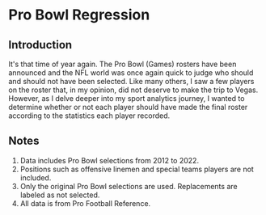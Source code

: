 # Pro Bowl Regression

## Introduction

It's that time of year again. The Pro Bowl (Games) rosters have been announced and the NFL world was once again quick to judge who should and should not have been selected. Like many others, I saw a few players on the roster that, in my opinion, did not deserve to make the trip to Vegas. However, as I delve deeper into my sport analytics journey, I wanted to determine whether or not each player should have made the final roster according to the statistics each player recorded.

## Notes

1. Data includes Pro Bowl selections from 2012 to 2022.
2. Positions such as offensive linemen and special teams players are not included.
3. Only the original Pro Bowl selections are used. Replacements are labeled as not selected.
4. All data is from Pro Football Reference.
